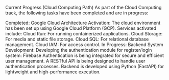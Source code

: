 Current Progress (Cloud Computing Path)
As part of the Cloud Computing track, the following tasks have been completed and are in progress:

Completed:
Google Cloud Architecture Activation:
The cloud environment has been set up using Google Cloud Platform (GCP).
Services activated include:
Cloud Run: For running containerized applications.
Cloud Storage: For media and static file storage.
Cloud SQL: For relational database management.
Cloud IAM: For access control.
In Progress:
Backend System Development:
Developing the authentication module for register/login system:
Firebase Authentication is being integrated for secure and efficient user management.
A RESTful API is being designed to handle user authentication processes.
Backend is developed using Python (FastAPI) for lightweight and high-performance execution.
